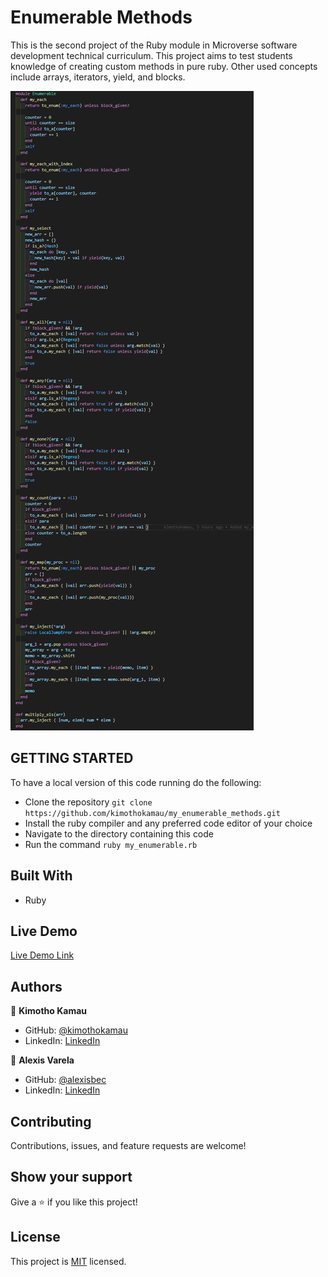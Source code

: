 # Enumerable Methods
This is the second project of the Ruby module in Microverse software development technical curriculum. This project aims to test students knowledge of creating custom methods in pure ruby. Other used concepts include arrays, iterators, yield, and blocks.

![screenshot](./code_screenshot.png)
## GETTING STARTED
To have a local version of this code running do the following:
- Clone the repository `git clone https://github.com/kimothokamau/my_enumerable_methods.git`
- Install the ruby compiler and any preferred code editor of your choice
- Navigate to the directory containing this code
- Run the command `ruby my_enumerable.rb` 

## Built With

- Ruby

## Live Demo

[Live Demo Link](https://repl.it/@kkamau/FarawayTemptingPlots#main.rb)

## Authors

👤 **Kimotho Kamau**

- GitHub: [@kimothokamau](https://github.com/kimothokamau)
- LinkedIn: [LinkedIn](https://www.linkedin.com/in/kimotho-kamau-6ab307185/)

👤 **Alexis Varela**

- GitHub: [@alexisbec](https://github.com/alexisbec)
- LinkedIn: [LinkedIn](https://www.linkedin.com/in/alexis-varela-2584111b7/)

##  Contributing

Contributions, issues, and feature requests are welcome!

## Show your support

Give a ⭐️ if you like this project!

## License

This project is [MIT](./LICENSE) licensed.
